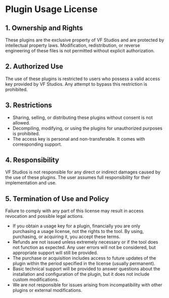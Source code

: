 # Plugin Usage License

## 1. Ownership and Rights
These plugins are the exclusive property of VF Studios and are protected by intellectual property laws. Modification, redistribution, or reverse engineering of these files is not permitted without explicit authorization.

## 2. Authorized Use
The use of these plugins is restricted to users who possess a valid access key provided by VF Studios. Any attempt to bypass this restriction is prohibited.

## 3. Restrictions
- Sharing, selling, or distributing these plugins without consent is not allowed.
- Decompiling, modifying, or using the plugins for unauthorized purposes is prohibited.
- The access key is personal and non-transferable. It comes with corresponding support.

## 4. Responsibility
VF Studios is not responsible for any direct or indirect damages caused by the use of these plugins. The user assumes full responsibility for their implementation and use.

## 5. Termination of Use and Policy
Failure to comply with any part of this license may result in access revocation and possible legal actions.

- If you obtain a usage key for a plugin, financially you are only purchasing a usage license, not the rights to the tool. By using, purchasing, or acquiring it, you accept these terms.
- Refunds are not issued unless extremely necessary or if the tool does not function as expected. Any user errors will not be considered, but appropriate support will still be provided.
- The purchase or acquisition includes access to future updates of the plugin within the period specified in the license (usually permanent).
- Basic technical support will be provided to answer questions about the installation and configuration of the plugin, but it does not include custom modifications.
- We are not responsible for issues arising from incompatibility with other plugins or external modifications.
